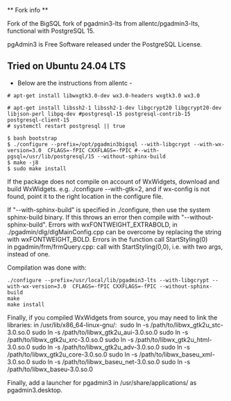** Fork info **

Fork of the BigSQL fork of pgadmin3-lts from allentc/pgadmin3-lts, functional
with PostgreSQL 15.

pgAdmin3 is Free Software released under the PostgreSQL License.


Tried on Ubuntu 24.04 LTS
------------------------
- Below are the instructions from allentc -
```
# apt-get install libwxgtk3.0-dev wx3.0-headers wxgtk3.0 wx3.0

# apt-get install libssh2-1 libssh2-1-dev libgcrypt20 libgcrypt20-dev libjson-perl libpq-dev #postgresql-15 postgresql-contrib-15 postgresql-client-15
# systemctl restart postgresql || true

$ bash bootstrap
$ ./configure --prefix=/opt/pgadmin3bigsql --with-libgcrypt --with-wx-version=3.0  CFLAGS=-fPIC CXXFLAGS=-fPIC #--with-pgsql=/usr/lib/postgresql/15 --without-sphinx-build
$ make -j8
$ sudo make install
```

If the package does not compile on account of WxWidgets, download and build WxWidgets. e.g. ./configure --with-gtk=2, and if wx-config is not found, point it to the right location in the configure file.

If "--with-sphinx-build" is specified in ./configure, then use the system sphinx-build binary. If this throws an error then compile with "--without-sphinx-build".
Errors with wxFONTWEIGHT_EXTRABOLD, in ./pgadmin/dlg/dlgMainConfig.cpp can be overcome by replacing the string with wxFONTWEIGHT_BOLD.
Errors in the function call StartStyling(0) in pgadmin/frm/frmQuery.cpp: call with StartStyling(0,0), i.e. with two args, instead of one.

Compilation was done with:
```
./configure --prefix=/usr/local/lib/pgadmin3-lts --with-libgcrypt --with-wx-version=3.0  CFLAGS=-fPIC CXXFLAGS=-fPIC --without-sphinx-build
make
make install
```
Finally, if you compiled WxWidgets from source, you may need to link the libraries:
in /usr/lib/x86_64-linux-gnu/: 
sudo ln -s /path/to/libwx_gtk2u_stc-3.0.so.0
sudo ln -s /path/to/libwx_gtk2u_aui-3.0.so.0
sudo ln -s /path/to/libwx_gtk2u_xrc-3.0.so.0
sudo ln -s /path/to/libwx_gtk2u_html-3.0.so.0
sudo ln -s /path/to/libwx_gtk2u_adv-3.0.so.0
sudo ln -s /path/to/libwx_gtk2u_core-3.0.so.0
sudo ln -s /path/to/libwx_baseu_xml-3.0.so.0
sudo ln -s /path/to/libwx_baseu_net-3.0.so.0
sudo ln -s /path/to/libwx_baseu-3.0.so.0

Finally, add a launcher for pgadmin3 in /usr/share/applications/ as pgadmin3.desktop.


